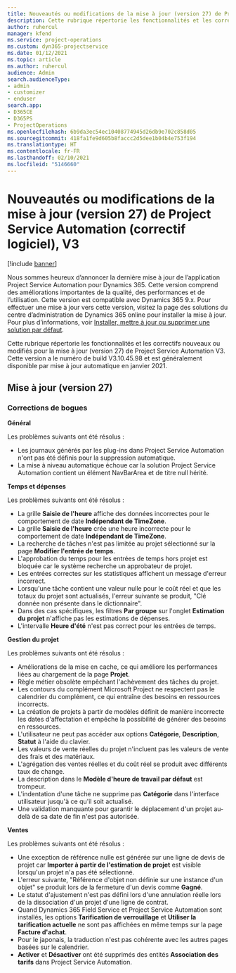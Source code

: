 ```yaml
---
title: Nouveautés ou modifications de la mise à jour (version 27) de Project Service Automation (correctif logiciel), V3
description: Cette rubrique répertorie les fonctionnalités et les correctifs disponibles pour la mise à jour (version 27) de Project Service Automation, V3.
author: ruhercul
manager: kfend
ms.service: project-operations
ms.custom: dyn365-projectservice
ms.date: 01/12/2021
ms.topic: article
ms.author: ruhercul
audience: Admin
search.audienceType:
- admin
- customizer
- enduser
search.app:
- D365CE
- D365PS
- ProjectOperations
ms.openlocfilehash: 6b9da3ec54ec10408774945d26db9e702c858d05
ms.sourcegitcommit: 418fa1fe9d605b8faccc2d5dee1b04b4e753f194
ms.translationtype: HT
ms.contentlocale: fr-FR
ms.lasthandoff: 02/10/2021
ms.locfileid: "5146660"
---
```

# <a name="whats-new-or-changed-in-project-service-automation-update-release-27-v3"></a>Nouveautés ou modifications de la mise à jour (version 27) de Project Service Automation (correctif logiciel), V3

[!include [banner](../includes/psa-now-project-operations.md)]

Nous sommes heureux d’annoncer la dernière mise à jour de l’application Project Service Automation pour Dynamics 365. Cette version comprend des améliorations importantes de la qualité, des performances et de l’utilisation. Cette version est compatible avec Dynamics 365 9.x. Pour effectuer une mise à jour vers cette version, visitez la page des solutions du centre d’administration de Dynamics 365 online pour installer la mise à jour. Pour plus d’informations, voir [Installer, mettre à jour ou supprimer une solution par défaut](https://docs.microsoft.com/power-platform/admin/install-remove-preferred-solution).

Cette rubrique répertorie les fonctionnalités et les correctifs nouveaux ou modifiés pour la mise à jour (version 27) de Project Service Automation V3. Cette version a le numéro de build V3.10.45.98 et est généralement disponible par mise à jour automatique en janvier 2021.

## <a name="update-release-27"></a>Mise à jour (version 27)

### <a name="bug-fixes"></a>Corrections de bogues

**Général**

Les problèmes suivants ont été résolus :

- Les journaux générés par les plug-ins dans Project Service Automation n'ont pas été définis pour la suppression automatique.
- La mise à niveau automatique échoue car la solution Project Service Automation contient un élément NavBarArea et de titre null hérité.

**Temps et dépenses**

Les problèmes suivants ont été résolus :

- La grille **Saisie de l'heure** affiche des données incorrectes pour le comportement de date **Indépendant de TimeZone**.
- La grille **Saisie de l'heure** crée une heure incorrecte pour le comportement de date **Indépendant de TimeZone**.
- La recherche de tâches n'est pas limitée au projet sélectionné sur la page **Modifier l'entrée de temps**.
- L'approbation du temps pour les entrées de temps hors projet est bloquée car le système recherche un approbateur de projet.
- Les entrées correctes sur les statistiques affichent un message d'erreur incorrect.
- Lorsqu'une tâche contient une valeur nulle pour le coût réel et que les totaux du projet sont actualisés, l'erreur suivante se produit, "Clé donnée non présente dans le dictionnaire".
- Dans des cas spécifiques, les filtres **Par groupe** sur l'onglet **Estimation du projet** n'affiche pas les estimations de dépenses.
- L'intervalle **Heure d'été** n'est pas correct pour les entrées de temps.

**Gestion du projet**

Les problèmes suivants ont été résolus :

- Améliorations de la mise en cache, ce qui améliore les performances liées au chargement de la page **Projet**.
- Règle métier obsolète empêchant l'achèvement des tâches du projet.
- Les contours du complément Microsoft Project ne respectent pas le calendrier du complément, ce qui entraîne des besoins en ressources incorrects.
- La création de projets à partir de modèles définit de manière incorrecte les dates d'affectation et empêche la possibilité de générer des besoins en ressources.
- L'utilisateur ne peut pas accéder aux options **Catégorie**, **Description**, **Statut** à l'aide du clavier.
- Les valeurs de vente réelles du projet n'incluent pas les valeurs de vente des frais et des matériaux.
- L'agrégation des ventes réelles et du coût réel se produit avec différents taux de change.
- La description dans le **Modèle d'heure de travail par défaut** est trompeur.
- L'indentation d'une tâche ne supprime pas **Catégorie** dans l'interface utilisateur jusqu'à ce qu'il soit actualisé.
- Une validation manquante pour garantir le déplacement d'un projet au-delà de sa date de fin n'est pas autorisée.

**Ventes**

Les problèmes suivants ont été résolus :

- Une exception de référence nulle est générée sur une ligne de devis de projet car **Importer à partir de l'estimation de projet** est visible lorsqu'un projet n'a pas été sélectionné.
- L'erreur suivante, "Référence d'objet non définie sur une instance d'un objet" se produit lors de la fermeture d'un devis comme **Gagné**.
- Le statut d'ajustement n'est pas défini lors d'une annulation réelle lors de la dissociation d'un projet d'une ligne de contrat.
- Quand Dynamics 365 Field Service et Project Service Automation sont installés, les options **Tarification de verrouillage** et **Utiliser la tarification actuelle** ne sont pas affichées en même temps sur la page **Facture d'achat**.
- Pour le japonais, la traduction n'est pas cohérente avec les autres pages basées sur le calendrier.
- **Activer** et **Désactiver** ont été supprimés des entités **Association des tarifs** dans Project Service Automation.
